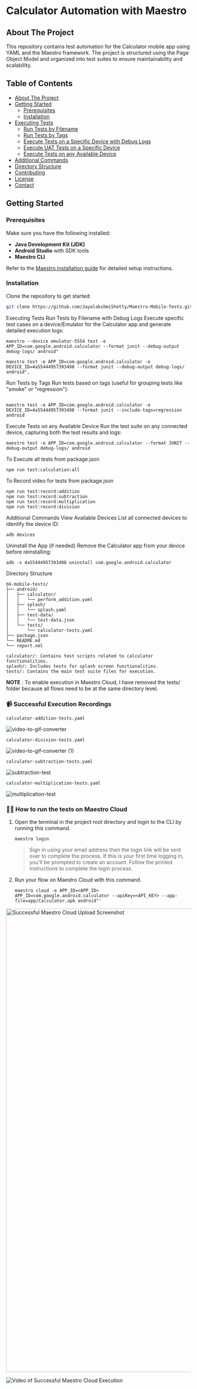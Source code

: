 # Calculator Automation with Maestro

## About The Project
This repository contains test automation for the Calculator mobile app using YAML and the Maestro framework. The project is structured using the Page Object Model and organized into test suites to ensure maintainability and scalability.

## Table of Contents
- [About The Project](#about-the-project)
- [Getting Started](#getting-started)
  - [Prerequisites](#prerequisites)
  - [Installation](#installation)
- [Executing Tests](#executing-tests)
  - [Run Tests by Filename](#run-tests-by-filename)
  - [Run Tests by Tags](#run-tests-by-tags)
  - [Execute Tests on a Specific Device with Debug Logs](#execute-tests-on-a-specific-device-with-debug-logs)
  - [Execute UAT Tests on a Specific Device](#execute-uat-tests-on-a-specific-device)
  - [Execute Tests on any Available Device](#execute-tests-on-any-available-device)
- [Additional Commands](#additional-commands)
- [Directory Structure](#directory-structure)
- [Contributing](#contributing)
- [License](#license)
- [Contact](#contact)

## Getting Started

### Prerequisites
Make sure you have the following installed:
- **Java Development Kit (JDK)**
- **Android Studio** with SDK tools
- **Maestro CLI**

Refer to the [Maestro installation guide](https://maestro.mobile.dev/getting-started/installing-maestro) for detailed setup instructions.

### Installation
Clone the repository to get started:

```bash
git clone https://github.com/JayalakshmiShetty/Maestro-Mobile-Tests.git
```
Executing Tests
Run Tests by Filename with Debug Logs
Execute specific test cases on a device/Emulator for the Calculator app and generate detailed execution logs:

```shell
maestro --device emulator-5554 test -e APP_ID=com.google.android.calculator --format junit --debug-output debug-logs/ android"

maestro test -e APP_ID=com.google.android.calculator -e DEVICE_ID=4a55444957393498 --format junit --debug-output debug-logs/ android",

```

Run Tests by Tags
Run tests based on tags (useful for grouping tests like "smoke" or "regression"):

```shell

maestro test -e APP_ID=com.google.android.calculator -e DEVICE_ID=4a55444957393498 --format junit --include-tags=regression android

```

Execute Tests on any Available Device
Run the test suite on any connected device, capturing both the test results and logs:

```shell
maestro test -e APP_ID=com.google.android.calculator --format JUNIT --debug-output debug-logs/ android

```

To Execute all tests from package.json
```
npm run test:calculation:all
```

To Record video for tests from package.json
```
npm run test:record:addition
npm run test:record:subtraction
npm run test:record:multiplication
npm run test:record:division
```

Additional Commands
View Available Devices
List all connected devices to identify the device ID:

```shell
adb devices
```
Uninstall the App (if needed)
Remove the Calculator app from your device before reinstalling:

```shell
adb -s 4a55444957393498 uninstall com.google.android.calculator
```

Directory Structure
```
bk-mobile-tests/
├── android/
│   ├── calculator/
│   │   └── perform_addition.yaml
│   ├── splash/
│   │   └── splash.yaml
│   ├── test-data/
│   │   └── test-data.json
│   └── tests/
│       └── calculator-tests.yaml
├── package.json
└── README.md
└── report.xml

calculator/: Contains test scripts related to calculator functionalities.
splash/: Includes tests for splash screen functionalities.
tests/: Contains the main test suite files for execution.
```
**NOTE** : To enable execution in Maestro Cloud, I have removed the tests/ folder because all flows need to be at the same directory level.

### 📹 Successful Execution Recordings
`calculator-addition-tests.yaml`

![video-to-gif-converter](https://github.com/user-attachments/assets/accc05c7-0ae9-4d95-83ed-a90a28b1a4cb)

`calculator-division-tests.yaml`

![video-to-gif-converter (1)](https://github.com/user-attachments/assets/60b00251-2628-46a0-a3f2-9cc227a66562)

`calculator-subtraction-tests.yaml`

![subtraction-test](https://github.com/user-attachments/assets/108ad969-91a9-49a1-ac46-dc67768483d2)

`calculator-multiplication-tests.yaml`

![multiplication-test](https://github.com/user-attachments/assets/f4afbb58-2eb9-4642-96ca-59201b0b8ae5)



### 🏃🏽 How to run the tests on Maestro Cloud
1. Open the terminal in the project root directory and login to the CLI by running this command.
   
   ```
   maestro login
   ```
   > Sign in using your email address then the login link will be sent over to complete the process. If this is your first time logging in, you'll be prompted to create an account. Follow the printed instructions to complete the login process.
2. Run your flow on Maestro Cloud with this command.
   ```
   maestro cloud -e APP_ID=<APP_ID> APP_ID=com.google.android.calculator --apiKey=<API_KEY> --app-file=app/Calculator.apk android"'

   ```

  <img width="1265" alt="Successful Maestro Cloud Upload Screenshot" src="https://github.com/user-attachments/assets/1a2bdde7-8004-4b2e-ab87-9516569ce844">
  
![Video of Successful Maestro Cloud Execution ](https://github.com/user-attachments/assets/03b0c00b-a13f-441c-8be5-c6f70c66d66a)


   
